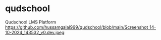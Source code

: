 # qudschool
 Qudschool LMS Platform 
https://github.com/hussamgalal999/qudschool/blob/main/Screenshot_14-10-2024_143532_v0.dev.jpeg
